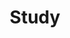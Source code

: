 ---
layout: list
title: Study
slug: Study
menu: true
order: 1
description: >
  This is a default Study page which is under test.
---